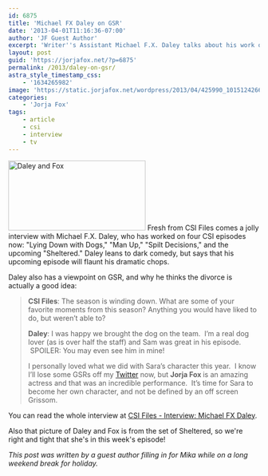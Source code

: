 ```yaml
---
id: 6875
title: 'Michael FX Daley on GSR'
date: '2013-04-01T11:16:36-07:00'
author: 'JF Guest Author'
excerpt: 'Writer''s Assistant Michael F.X. Daley talks about his work on set and just a touch on his thoughts about the latest GSR happenings.'
layout: post
guid: 'https://jorjafox.net/?p=6875'
permalink: /2013/daley-on-gsr/
astra_style_timestamp_css:
    - '1634265982'
image: 'https://static.jorjafox.net/wordpress/2013/04/425990_10151242667651332_1808399906_n.jpg'
categories:
    - 'Jorja Fox'
tags:
    - article
    - csi
    - interview
    - tv
---
```


<img class="alignleft size-thumbnail wp-image-6876" alt="Daley and Fox" src="//static.jorjafox.net/wordpress/2013/04/425990_10151242667651332_1808399906_n.jpg" width="275" height="140" /> Fresh from CSI Files comes a jolly interview with Michael F.X. Daley, who has worked on four CSI episodes now: "Lying Down with Dogs," "Man Up," "Spilt Decisions," and the upcoming "Sheltered." Daley leans to dark comedy, but says that his upcoming episode will flaunt his dramatic chops.

Daley also has a viewpoint on GSR, and why he thinks the divorce is actually a good idea:
<blockquote><strong>CSI Files</strong>: The season is winding down. What are some of your favorite moments from this season? Anything you would have liked to do, but weren’t able to?

<strong>Daley</strong>: I was happy we brought the dog on the team.  I’m a real dog lover (as is over half the staff) and Sam was great in his episode.  SPOILER: You may even see him in mine!

I personally loved what we did with Sara’s character this year.  I know I’ll lose some GSRs off my <a href="http://twitter.com/mfxdaley" target="_blank">Twitter</a> now, but <strong>Jorja Fox </strong>is an amazing actress and that was an incredible performance.  It’s time for Sara to become her own character, and not be defined by an off screen Grissom.</blockquote>
You can read the whole interview at <a href="http://www.csifiles.com/content/2013/04/interview-michael-fx-daley-2/">CSI Files - Interview: Michael FX Daley</a>.

Also that picture of Daley and Fox is from the set of Sheltered, so we're right and tight that she's in this week's episode!

<em>This post was written by a guest author filling in for Mika while on a long weekend break for holiday.</em>